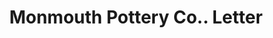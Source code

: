 ---
doi: 10.7916/D8T45535
date_other: '1897'
date_other_textual: '1897'
form: correspondence
genre:
- Letters (correspondence)
name:
- Monmouth Pottery Co.
object_in_context_url: https://biggert.cul.columbia.edu/items/view/ave_biggert_00262
subject_hierarchical_geographic:
- Monmouth, Illinois, United States
subject_name:
- Monmouth Pottery Co.
title: Monmouth Pottery Co.. Letter
sort_title: Monmouth Pottery Co.. Letter
call_number: ave_biggert_00262
coordinates:
- 40.91166666666666,-90.64444444444445
pid: ave_biggert_00262
identifiers: ave_biggert_00262
permalink: /biggert/ave_biggert_00262/
layout: iiif-image-page
---